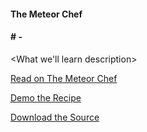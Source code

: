 #### The Meteor Chef
#### \#<sequence number> - <Recipe Name>

<What we'll learn description>


[Read on The Meteor Chef](http://themeteorchef.com/recipes/<recipe-slug>)  

[Demo the Recipe](http://themeteorchef-<demo-number>-demo.meteor.com)  

[Download the Source](https://github.com/themeteorchef/<repository-slug>/archive/master.zip)
